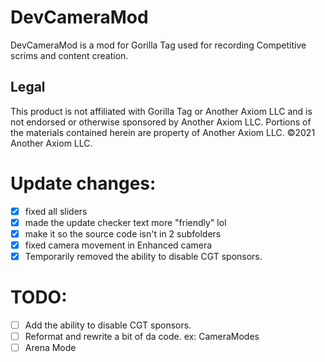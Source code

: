 # DevCameraMod
DevCameraMod is a mod for Gorilla Tag used for recording Competitive scrims and content creation.   
## Legal 
This product is not affiliated with Gorilla Tag or Another Axiom LLC and is not endorsed or otherwise sponsored by Another Axiom LLC. Portions of the materials contained herein are property of Another Axiom LLC. ©2021 Another Axiom LLC.

# Update changes:

- [X] fixed all sliders
- [X] made the update checker text more "friendly" lol
- [X] make it so the source code isn't in 2 subfolders
- [X] fixed camera movement in Enhanced camera
- [X] Temporarily removed the ability to disable CGT sponsors.

# TODO: 

- [ ] Add the ability to disable CGT sponsors.
- [ ] Reformat and rewrite a bit of da code. ex: CameraModes
- [ ] Arena Mode
